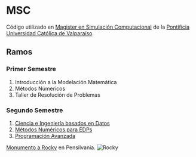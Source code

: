 # MSC
Código utilizado en [Magister en Simulación Computacional](https://www.postgradospucv.cl/index.php/magister-en-simulacion-computacional/) de la [Pontificia Universidad Católica de Valparaíso](http://www.pucv.cl).

## Ramos

### Primer Semestre

1.  Introducción a la Modelación Matemática
2.  Métodos Númericos
3.  Taller de Resolución de Problemas

### Segundo Semestre

1.  [Ciencia e Ingeniería basados en Datos](/Ramos/Segundo%20Semestre/Ciencia%20e%20Ingeniería%20basados%20en%20Datos)
2.  [Métodos Numéricos para EDPs](/Ramos/Segundo%20Semestre/M%C3%A9todos%20Num%C3%A9ricos%20para%20EDPs)
3.  [Programación Avanzada](/Ramos/Segundo%20Semestre/Programación%20Avanzada)

[Monumento a Rocky](/Imagenes/Rocky.jpeg) en Pensilvania. 
![Rocky](https://github.com/user-attachments/assets/f1939ba6-aa79-49f4-b9ad-4b025fedafaa)
